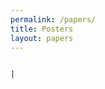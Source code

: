 ```yaml
---
permalink: /papers/
title: Posters
layout: papers
---
```


                                                                                                         |
